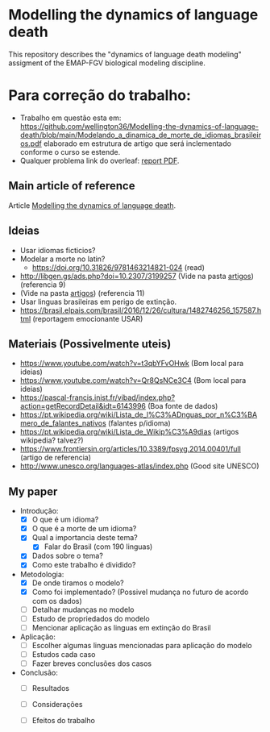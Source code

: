 # Modelling the dynamics of language death
This repository describes the "dynamics of language death modeling" assigment of the EMAP-FGV biological modeling discipline.

# Para correção do trabalho:
- Trabalho em questão esta em: https://github.com/wellington36/Modelling-the-dynamics-of-language-death/blob/main/Modelando_a_dinamica_de_morte_de_idiomas_brasileiros.pdf elaborado em estrutura de artigo que será inclementado conforme o curso se estende.
- Qualquer problema link do overleaf: [report PDF](https://pt.overleaf.com/read/vqjfqhspnmdb). 


## Main article of reference
Article [Modelling the dynamics of language death](https://www.nature.com/articles/424900a).


## Ideias

- Usar idiomas ficticios?
- Modelar a morte no latin?
	- https://doi.org/10.31826/9781463214821-024 (read)
- http://libgen.gs/ads.php?doi=10.2307/3199257 (Vide na pasta [artigos](https://github.com/wellington36/Modelling-the-dynamics-of-language-death/tree/main/Artigos%20referentes)) (referencia 9)
- (Vide na pasta [artigos](https://github.com/wellington36/Modelling-the-dynamics-of-language-death/tree/main/Artigos%20referentes)) (referencia 11)
- Usar linguas brasileiras em perigo de extinção.
- https://brasil.elpais.com/brasil/2016/12/26/cultura/1482746256_157587.html (reportagem emocionante USAR)


## Materiais (Possivelmente uteis)

- https://www.youtube.com/watch?v=t3qbYFvOHwk (Bom local para ideias)
- https://www.youtube.com/watch?v=Qr8QsNCe3C4 (Bom local para ideias)
- https://pascal-francis.inist.fr/vibad/index.php?action=getRecordDetail&idt=6143996 (Boa fonte de dados)
- https://pt.wikipedia.org/wiki/Lista_de_l%C3%ADnguas_por_n%C3%BAmero_de_falantes_nativos (falantes p/idioma)
- https://pt.wikipedia.org/wiki/Lista_de_Wikip%C3%A9dias (artigos wikipedia? talvez?)
- https://www.frontiersin.org/articles/10.3389/fpsyg.2014.00401/full (artigo de referencia)
- http://www.unesco.org/languages-atlas/index.php (Good site UNESCO)


## My paper

- Introdução:
	- [x] O que é um idioma?
	- [x] O que é a morte de um idioma?
	- [x] Qual a importancia deste tema?
		- [x] Falar do Brasil (com 190 linguas)
	- [x] Dados sobre o tema?
	- [x] Como este trabalho é dividido?

- Metodologia:
	- [x] De onde tiramos o modelo?
	- [x] Como foi implementado? (Possivel mudança no futuro de acordo com os dados)
	- [ ] Detalhar mudanças no modelo
	- [ ] Estudo de propriedados do modelo
	- [ ] Mencionar aplicação as linguas em extinção do Brasil

- Aplicação:
	- [ ] Escolher algumas linguas mencionadas para aplicação do modelo
	- [ ] Estudos cada caso
	- [ ] Fazer breves conclusões dos casos
	
- Conclusão:
	- [ ] Resultados
	- [ ] Considerações
	- [ ] Efeitos do trabalho

